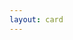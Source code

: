 ```yaml
---
layout: card
---
```

<body onload="callGoogleScript();">
<script>
    var id= urlPara("id");
    if (!id){
    id="1MGTIataD9rRTVA7qBUZC8Im4Sq99NCri";
    }    
    
     // Make an AJAX call to Google Script
  function callGoogleScript() {
    var url = "https://script.google.com/macros/s/AKfycbyd3OPH7qwydqI9BGWn2oSU5uWGjwFwrg4I_nOU90alk7MwjIrQ/exec?callback=loadData&id=" ;

var request = jQuery.ajax({
      crossDomain: true,
      url: url + encodeURIComponent(id),
      method: "GET",
      dataType: "jsonp"
    });

  }
  // print the returned data
  function loadData(e) {
  var div = document.getElementById('main_content');
       div.innerHTML = e.result1;
             console.log(e.result2);

  }
  
 //get url parameters
 function urlPara(p){
 var url_string = window.location.href;
var url = new URL(url_string);
return url.searchParams.get(p);
}

</script>
</body>
